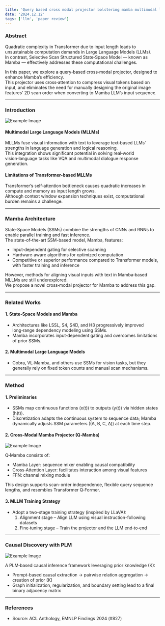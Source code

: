 ```yaml
---
title: 'Query based cross modal projector bolstering mamba multimodal llm'
date: '2024.12.12'
tags: ['llm', 'paper review']
---
```


### Abstract

Quadratic complexity in Transformer due to input length leads to unsustainable computation demands in Large Language Models (LLMs).  
In contrast, Selective Scan Structured State‑Space Model — known as Mamba — effectively addresses these computational challenges.

In this paper, we explore a query‑based cross‑modal projector, designed to enhance Mamba’s efficiency.  
This projector uses cross‑attention to compress visual tokens based on input, and eliminates the need for manually designing the original image features' 2D scan order when converting to Mamba LLM’s input sequence.

---

### Introduction

![Example Image](https://velog.velcdn.com/images/ski06043/post/f50d60e1-694d-48cc-9aef-5caac866a67f/image.png)

#### Multimodal Large Language Models (MLLMs)

MLLMs fuse visual information with text to leverage text‑based LLMs’ strengths in language generation and logical reasoning.  
This integration shows significant potential in solving real‑world vision‑language tasks like VQA and multimodal dialogue response generation.

#### Limitations of Transformer-based MLLMs

Transformer’s self‑attention bottleneck causes quadratic increases in compute and memory as input length grows.  
Although context window expansion techniques exist, computational burden remains a challenge.

---

### Mamba Architecture

State‑Space Models (SSMs) combine the strengths of CNNs and RNNs to enable parallel training and fast inference.  
The state-of-the-art SSM-based model, Mamba, features:

- Input‑dependent gating for selective scanning  
- Hardware‑aware algorithms for optimized computation  
- Competitive or superior performance compared to Transformer models, with faster training and inference

However, methods for aligning visual inputs with text in Mamba‑based MLLMs are still underexplored.  
We propose a novel cross‑modal projector for Mamba to address this gap.

---

### Related Works

#### 1. State‑Space Models and Mamba  
- Architectures like LSSL, S4, S4D, and H3 progressively improved long‑range dependency modeling using SSMs.  
- Mamba incorporates input‑dependent gating and overcomes limitations of prior SSMs.

#### 2. Multimodal Large Language Models  
- Cobra, VL‑Mamba, and others use SSMs for vision tasks, but they generally rely on fixed token counts and manual scan mechanisms.

---

### Method

#### 1. Preliminaries  
- SSMs map continuous functions \(x(t)\) to outputs \(y(t)\) via hidden states \(h(t)\).  
- Discretization adapts the continuous system to sequence data; Mamba dynamically adjusts SSM parameters \((A, B, C, Δ)\) at each time step.

#### 2. Cross‑Modal Mamba Projector (Q‑Mamba)

![Example Image](https://velog.velcdn.com/images/ski06043/post/024f3e4e-f4a7-46a4-83a7-620e87a00522/image.png)

Q‑Mamba consists of:

- Mamba Layer: sequence mixer enabling causal compatibility  
- Cross‑Attention Layer: facilitates interaction among visual features  
- FFN: channel mixing module  

This design supports scan-order independence, flexible query sequence lengths, and resembles Transformer Q‑Former.

#### 3. MLLM Training Strategy  
- Adopt a two-stage training strategy (inspired by LLaVA):  
  1. Alignment stage – Align LLM using visual instruction-following datasets  
  2. Fine‑tuning stage – Train the projector and the LLM end‑to‑end

---

### Causal Discovery with PLM

![Example Image](https://velog.velcdn.com/images/ski06043/post/94900903-6d4f-4e68-853a-029ca30b1053/image.png)

A PLM‑based causal inference framework leveraging prior knowledge \(K\):  
- Prompt-based causal extraction → pairwise relation aggregation → creation of prior \(K\)  
- Graph initialization, regularization, and boundary setting lead to a final binary adjacency matrix

---

### References

- Source: ACL Anthology, EMNLP Findings 2024 (#827)
